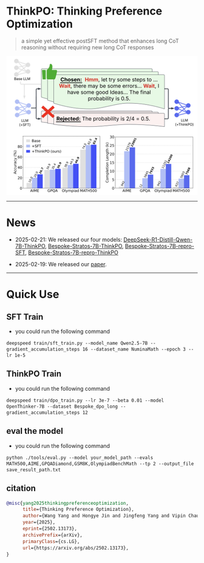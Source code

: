 # ThinkPO: Thinking Preference Optimization
> a simple yet effective postSFT method that enhances long CoT reasoning without requiring new long CoT responses

<img src="./imgs/Training_pipeline.png" alt="Training Pipeline">

---
# News
- 2025-02-21: We released our four models: [DeepSeek-R1-Distill-Qwen-7B-ThinkPO](https://huggingface.co/VanWang/DeepSeek-R1-Distill-Qwen-7B-ThinkPO), [Bespoke-Stratos-7B-ThinkPO](https://huggingface.co/VanWang/Bespoke-Stratos-7B-ThinkPO),
[Bespoke-Stratos-7B-repro-SFT](https://huggingface.co/VanWang/Bespoke-Stratos-7B-repro-SFT), [Bespoke-Stratos-7B-repro-ThinkPO](https://huggingface.co/VanWang/Bespoke-Stratos-7B-repro-ThinkPO)

- 2025-02-19: We released our [paper](https://arxiv.org/abs/2502.13173).

---
# Quick Use

## SFT Train
- you could run the following command
```shell
deepspeed train/sft_train.py --model_name Qwen2.5-7B --gradient_accumulation_steps 16 --dataset_name NuminaMath --epoch 3 --lr 1e-5
```

## ThinkPO Train
- you could run the following command
```shell
deepspeed train/dpo_train.py --lr 3e-7 --beta 0.01 --model OpenThinker-7B --dataset Bespoke_dpo_long --gradient_accumulation_steps 12
```

## eval the model
- you could run the following command
```shell
python ./tools/eval.py --model your_model_path --evals MATH500,AIME,GPQADiamond,GSM8K,OlympiadBenchMath --tp 2 --output_file save_result_path.txt
```

## citation
```bibtex
@misc{yang2025thinkingpreferenceoptimization,
      title={Thinking Preference Optimization}, 
      author={Wang Yang and Hongye Jin and Jingfeng Yang and Vipin Chaudhary and Xiaotian Han},
      year={2025},
      eprint={2502.13173},
      archivePrefix={arXiv},
      primaryClass={cs.LG},
      url={https://arxiv.org/abs/2502.13173}, 
}
```